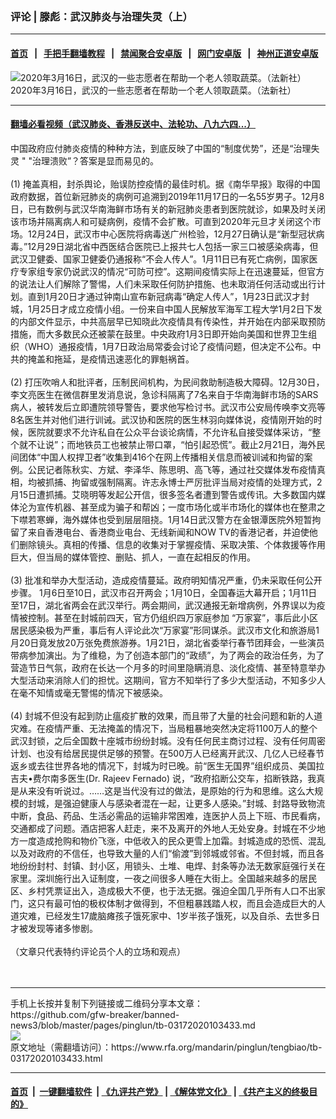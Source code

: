 ### 评论 | 滕彪：武汉肺炎与治理失灵（上）
------------------------

#### [首页](https://github.com/gfw-breaker/banned-news3/blob/master/README.md) &nbsp;&nbsp;|&nbsp;&nbsp; [手把手翻墙教程](https://github.com/gfw-breaker/guides/wiki) &nbsp;&nbsp;|&nbsp;&nbsp; [禁闻聚合安卓版](https://github.com/gfw-breaker/bn-android) &nbsp;&nbsp;|&nbsp;&nbsp; [网门安卓版](https://github.com/oGate2/oGate) &nbsp;&nbsp;|&nbsp;&nbsp; [神州正道安卓版](https://github.com/SzzdOgate/update) 



<div id="headerimg">
 <img alt="2020年3月16日，武汉的一些志愿者在帮助一个老人领取蔬菜。（法新社）" src="https://www.rfa.org/mandarin/pinglun/tengbiao/tb-03172020103433.html/000_1PY3SF.jpg/@@images/aaa61516-2b4f-4a9d-b378-acf1f612f828.jpeg" title="2020年3月16日，武汉的一些志愿者在帮助一个老人领取蔬菜。（法新社）"/>
 <div id="headerimgcontents">
  <div id="headerimgcaption">
   <span>
    2020年3月16日，武汉的一些志愿者在帮助一个老人领取蔬菜。（法新社）
   </span>
   <!-- zoomattribute -->
  </div>
  <!-- headerimgcaption -->
 </div>
 <!-- headerimagecontents -->
</div>

<hr/>


#### [翻墙必看视频（武汉肺炎、香港反送中、法轮功、八九六四...）](https://github.com/gfw-breaker/banned-news3/blob/master/pages/link3.md)

<div id="storytext">
 <div>
  <div class="slot_header">
  </div>
 </div>
 <p>
  中国政府应付肺炎疫情的种种方法，到底反映了中国的“制度优势”，还是“治理失灵 " "治理溃败”？答案是显而易见的。
  <br/>
  <br/>
  (1) 掩盖真相，封杀舆论，贻误防控疫情的最佳时机。据《南华早报》取得的中国政府数据，首位新冠肺炎的病例可追溯到2019年11月17日的一名55岁男子。12月8日，已有数例与武汉华南海鲜市场有关的新冠肺炎患者到医院就诊，如果及时关闭该市场并隔离病人和可疑病例，疫情不会扩散。可直到2020年元旦才关闭这个市场。12月24日，武汉市中心医院将病毒送广州检验，12月27日确认是“新型冠状病毒。”12月29日湖北省中西医结合医院已上报共七人包括一家三口被感染病毒，但武汉卫健委、国家卫健委仍通报称“不会人传人”。1月11日已有死亡病例，国家医疗专家组专家仍说武汉的情况“可防可控”。这期间疫情实际上在迅速蔓延，但官方的说法让人们解除了警惕，人们未采取任何防护措施、也未取消任何活动或出行计划。直到1月20日才通过钟南山宣布新冠病毒“确定人传人”，1月23日武汉才封城，1月25日才成立疫情小组。一份来自中国人民解放军海军工程大学1月2日下发的内部文件显示，中共高层早已知晓此次疫情具有传染性，并开始在内部采取预防措施，而大多数民众还被蒙在鼓里。中央政府1月3日即开始向美国和世界卫生组织（WHO）通报疫情，1月7日政治局常委会讨论了疫情问题，但决定不公布。中共的掩盖和拖延，是疫情迅速恶化的罪魁祸首。
  <br/>
  <br/>
  (2) 打压吹哨人和批评者，压制民间机构，为民间救助制造极大障碍。12月30日，李文亮医生在微信群里发消息说，急诊科隔离了7名来自于华南海鲜市场的SARS病人，被转发后立即遭院领导警告，要求他写检讨书。武汉市公安局传唤李文亮等8名医生并对他们进行训诫。武汉协和医院的医生林羽向媒体说，疫情刚开始的时候，医院就要求不允许私自在公众平台谈论病情，不允许私自接受媒体采访，“整个就不让说”；而地铁员工也被禁止带口罩，“怕引起恐慌”。截止2月21日，海外民间团体“中国人权捍卫者”收集到416个在网上传播相关信息而被训诫和拘留的案例。公民记者陈秋实、方斌、李泽华、陈思明、高飞等，通过社交媒体发布疫情真相，均被抓捕、拘留或强制隔离。许志永博士严厉批评当局对疫情的处理方式，2月15日遭抓捕。艾晓明等发起公开信，很多签名者遭到警告或传讯。大多数国内媒体沦为宣传机器、甚至成为骗子和帮凶；一度市场化或半市场化的媒体也在整肃之下噤若寒蝉，海外媒体也受到层层阻挠。1月14日武汉警方在金银潭医院外短暂拘留了来自香港电台、香港商业电台、无线新闻和NOW TV的香港记者，并迫使他们删除镜头。真相的传播、信息的收集对于掌握疫情、采取决策、个体救援等作用巨大，但当局的媒体管控、删贴、抓人，一直在起相反的作用。
  <br/>
  <br/>
  (3) 批准和举办大型活动，造成疫情蔓延。政府明知情况严重，仍未采取任何公开步骤。 1月6日至10日，武汉市召开两会；1月10日，全国春运大幕开启；1月11日至17日，湖北省两会在武汉举行。两会期间，武汉通报无新增病例，外界误以为疫情被控制。甚至在封城前四天，官方仍组织四万家庭参加 “万家宴”，事后此小区居民感染极为严重，事后有人评论此次“万家宴”形同谋杀。武汉市文化和旅游局1月20日竟发放20万张免费旅游券。1月21日，湖北省委举行春节团拜会，一些演员带病参加演出。为了维稳，为了创造本部门的“政绩”，为了两会的政治任务，为了营造节日气氛，政府在长达一个月多的时间里隐瞒消息、淡化疫情、甚至特意举办大型活动来消除人们的担忧。这期间，官方不知举行了多少大型活动，不知多少人在毫不知情或毫无警惕的情况下被感染。
  <br/>
  <br/>
  (4) 封城不但没有起到防止瘟疫扩散的效果，而且带了大量的社会问题和新的人道灾难。在疫情严重、无法掩盖的情况下，当局粗暴地突然决定将1100万人的整个武汉封锁，之后全国数十座城市纷纷封城。没有任何民主商讨过程、没有任何周密计划、也没有给居民提供足够的预警。在500万人已经离开武汉、几亿人已经春节返乡或去往世界各地的情况下，封城为时已晚。前“医生无国界”组织成员、美国拉吉夫•费尔南多医生(Dr. Rajeev Fernado) 说，“政府掐断公交车，掐断铁路，我真是从来没有听说过。……这是当代没有过的做法，是原始的行为和思维。这么大规模的封城，是强迫健康人与感染者混在一起，让更多人感染。”封城、封路导致物流中断，食品、药品、生活必需品的运输非常困难，连医护人员上下班、市民看病，交通都成了问题。酒店把客人赶走，来不及离开的外地人无处安身。封城在不少地方一度造成抢购和物价飞涨，中低收入的民众更雪上加霜。封城造成的恐慌、混乱以及对政府的不信任，也导致大量的人们“偷渡”到邻城或邻省。不但封城，而且各地纷纷封村、封镇、封小区，用锁头、土堆、电焊、封条等办法无数家庭强行关在家里。深圳施行出入证制度，一夜之间很多人睡在大街上。全国越来越多的居民区、乡村凭票证出入，造成极大不便，也于法无据。强迫全国几乎所有人口不出家门，这只有最可怕的极权体制才做得到，不但粗暴践踏人权，而且会造成巨大的人道灾难，已经发生17歲脑瘫孩子饿死家中、1岁半孩子饿死，以及自杀、去世多日才被发现等诸多惨剧。
  <br/>
  <br/>
  （文章只代表特约评论员个人的立场和观点）
  <br/>
  <br/>
  <br/>
 </p>
</div>

<hr/>
手机上长按并复制下列链接或二维码分享本文章：<br/>
https://github.com/gfw-breaker/banned-news3/blob/master/pages/pinglun/tb-03172020103433.md <br/>
<a href='https://github.com/gfw-breaker/banned-news3/blob/master/pages/pinglun/tb-03172020103433.md'><img src='https://github.com/gfw-breaker/banned-news3/blob/master/pages/pinglun/tb-03172020103433.md.png'/></a> <br/>
原文地址（需翻墙访问）：https://www.rfa.org/mandarin/pinglun/tengbiao/tb-03172020103433.html


------------------------
#### [首页](https://github.com/gfw-breaker/banned-news3/blob/master/README.md) &nbsp;|&nbsp; [一键翻墙软件](https://github.com/gfw-breaker/nogfw/blob/master/README.md) &nbsp;| [《九评共产党》](https://github.com/gfw-breaker/9ping.md/blob/master/README.md#九评之一评共产党是什么) | [《解体党文化》](https://github.com/gfw-breaker/jtdwh.md/blob/master/README.md) | [《共产主义的终极目的》](https://github.com/gfw-breaker/gczydzjmd.md/blob/master/README.md)


<img src='http://gfw-breaker.win/banned-news3/pages/pinglun/tb-03172020103433.md' width='0px' height='0px'/>